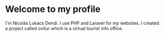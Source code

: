 # Welcome to my profile

I'm Nicolás Lukacs Dendi. I use PHP and Laravel for my websites. I created a project called ovitur which is a virtual tourist info office. 
